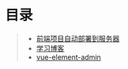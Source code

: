 # 目录

> - [前端项目自动部署到服务器](1.html)
> - [学习博客](https://github.com/ljianshu/Blog)
> - [vue-element-admin](https://panjiachen.github.io/awesome-bookmarks/)

